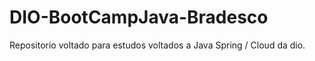 # DIO-BootCampJava-Bradesco
 Repositorio voltado para estudos voltados a Java Spring / Cloud da dio.
